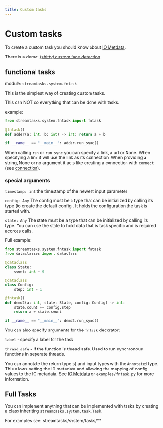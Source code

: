 ```yaml
---
title: Custom tasks
---
```


# Custom tasks

To create a custom task you should know about [IO Metdata](io-metadata.md).

There is a demo: [(shitty) custom face detection](https://x.com/leopfff/status/1806295254238142942).

## functional tasks
module: `streamtasks.system.fntask`

This is the simplest way of creating custom tasks.

This can NOT do everything that can be done with tasks.

example:
```python
from streamtasks.system.fntask import fntask

@fntask()
def adder(a: int, b: int) -> int: return a + b

if __name__ == "__main__": adder.run_sync()
```

When calling `run` or `run_sync` you can specify a link, a url or None. When specifying a link it will use the link as its connection. When providing a string, None or no argument it acts like creating a connection with `connect` (see [connection](connection.md)).

### special arguments
`timestamp: int` the timestamp of the newest input parameter

`config: Any` The config must be a type that can be initialized by calling its type (to create the default config). It holds the configuration the task is started with. 

`state: Any` The state must be a type that can be initialized by calling its type. You can use the state to hold data that is task specific and is required accross calls. 

Full example:

```python
from streamtasks.system.fntask import fntask
from dataclasses import dataclass

@dataclass
class State:
    count: int = 0

@dataclass
class Config:
    step: int = 1

@fntask()
def demo2(a: int, state: State, config: Config) -> int:
    state.count += config.step
    return a + state.count 

if __name__ == "__main__": demo2.run_sync()
```

You can also specify arguments for the `fntask` decorator:

`label` - specify a label for the task

`thread_safe` - if the function is thread safe. Used to run synchronous functions in seperate threads.

You can annotate the return type(s) and input types with the `Annotated` type. This allows setting the IO metadata and allowing the mapping of config values to the IO metadata. See [IO Metdata](io-metadata.md) or `examples/fntask.py` for more information.

## Full Tasks
You can implement anything that can be implemented with tasks by creating a class inheriting `streamtasks.system.task.Task`.

For examples see: streamtasks/system/tasks/**